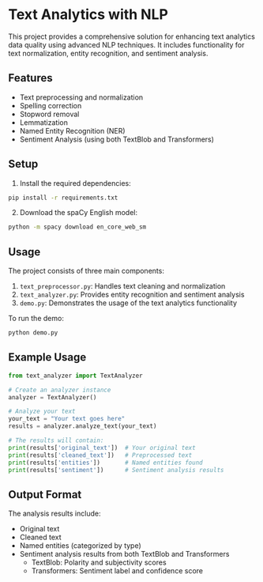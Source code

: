 # Text Analytics with NLP

This project provides a comprehensive solution for enhancing text analytics data quality using advanced NLP techniques. It includes functionality for text normalization, entity recognition, and sentiment analysis.

## Features

- Text preprocessing and normalization
- Spelling correction
- Stopword removal
- Lemmatization
- Named Entity Recognition (NER)
- Sentiment Analysis (using both TextBlob and Transformers)

## Setup

1. Install the required dependencies:
```bash
pip install -r requirements.txt
```

2. Download the spaCy English model:
```bash
python -m spacy download en_core_web_sm
```

## Usage

The project consists of three main components:

1. `text_preprocessor.py`: Handles text cleaning and normalization
2. `text_analyzer.py`: Provides entity recognition and sentiment analysis
3. `demo.py`: Demonstrates the usage of the text analytics functionality

To run the demo:
```bash
python demo.py
```

## Example Usage

```python
from text_analyzer import TextAnalyzer

# Create an analyzer instance
analyzer = TextAnalyzer()

# Analyze your text
your_text = "Your text goes here"
results = analyzer.analyze_text(your_text)

# The results will contain:
print(results['original_text'])  # Your original text
print(results['cleaned_text'])   # Preprocessed text
print(results['entities'])       # Named entities found
print(results['sentiment'])      # Sentiment analysis results
```

## Output Format

The analysis results include:
- Original text
- Cleaned text
- Named entities (categorized by type)
- Sentiment analysis results from both TextBlob and Transformers
  - TextBlob: Polarity and subjectivity scores
  - Transformers: Sentiment label and confidence score 
